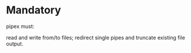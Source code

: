 # Mandatory
pipex must:

read and write from/to files;
redirect single pipes and truncate existing file output.
